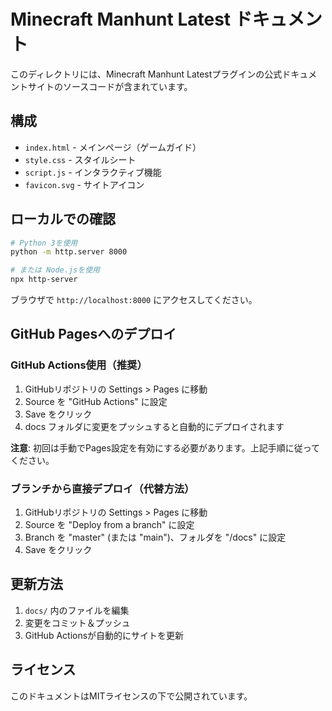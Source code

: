 # Minecraft Manhunt Latest ドキュメント

このディレクトリには、Minecraft Manhunt Latestプラグインの公式ドキュメントサイトのソースコードが含まれています。

## 構成

- `index.html` - メインページ（ゲームガイド）
- `style.css` - スタイルシート
- `script.js` - インタラクティブ機能
- `favicon.svg` - サイトアイコン

## ローカルでの確認

```bash
# Python 3を使用
python -m http.server 8000

# または Node.jsを使用
npx http-server
```

ブラウザで `http://localhost:8000` にアクセスしてください。

## GitHub Pagesへのデプロイ

### GitHub Actions使用（推奨）

1. GitHubリポジトリの Settings > Pages に移動
2. Source を "GitHub Actions" に設定
3. Save をクリック
4. docs フォルダに変更をプッシュすると自動的にデプロイされます

**注意**: 初回は手動でPages設定を有効にする必要があります。上記手順に従ってください。

### ブランチから直接デプロイ（代替方法）

1. GitHubリポジトリの Settings > Pages に移動
2. Source を "Deploy from a branch" に設定
3. Branch を "master" (または "main")、フォルダを "/docs" に設定
4. Save をクリック

## 更新方法

1. `docs/` 内のファイルを編集
2. 変更をコミット＆プッシュ
3. GitHub Actionsが自動的にサイトを更新

## ライセンス

このドキュメントはMITライセンスの下で公開されています。